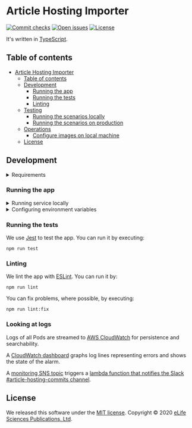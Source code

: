 Article Hosting Importer
========

[![Commit checks][Checks badge]][Checks]
[![Open issues][Open issues badge]][Open issues]
[![License][License badge]][License]

It's written in [TypeScript].

Table of contents
-----------------

- [Article Hosting Importer](#article-hosting-importer)
  - [Table of contents](#table-of-contents)
  - [Development](#development)
    - [Running the app](#running-the-app)
    - [Running the tests](#running-the-tests)
    - [Linting](#linting)
  - [Testing](#testing)
      - [Running the scenarios locally](#running-locally)
      - [Running the scenarios on production](#running-on-production)
  - [Operations](#operations)
    - [Configure images on local machine](#configure-images-on-local-machine)
  - [License](#license)

Development
-----------

<details>

<summary>Requirements</summary>

- [Docker]
- [Node.js v14.6.0]
- [NPM v6.14.6]
- [AWS CLI V2]

</details>

### Running the app
<details>

<summary>Running service locally</summary>

Create a local docker-compose.yaml file with contents:

```yaml
version: "3"

services:
  sqs:
    image: graze/sqs-local
    ports:
      - 9324:9324
    volumes:
      - ./article-hosting-importer/elasticmq.conf:/elasticmq.conf
  ses:
    image: "jdelibas/aws-ses-local"
    ports:
      - 9001:9001
  minio:
    image: minio/minio
    command: ["server", "/data"]
    volumes:
      - ./article-hosting-importer/data:/data
    ports:
      - 9000:9000
    environment:
      MINIO_ACCESS_KEY: test
      MINIO_SECRET_KEY: password
  mongo-alpine:
    image: mvertes/alpine-mongo:3.6.5-0
    restart: always
    ports:
      - 27017:27017
  cantaloupe:
    image: mitlibraries/cantaloupe
    ports:
      - 8182:8182
    environment:
      HTTP_HTTP2_ENABLED: "true"
      HTTPS_HTTP2_ENABLED: "true"
      ENDPOINT_IIIF_CONTENT_DISPOSITION: none
      SOURCE_STATIC: S3Source
      S3SOURCE_ENDPOINT: http://minio:9000
      S3SOURCE_ACCESS_KEY_ID: test
      S3SOURCE_SECRET_KEY: password
      S3SOURCE_BASICLOOKUPSTRATEGY_BUCKET_NAME: hive-article-hosting-storage--curie
      S3SOURCE_BASICLOOKUPSTRATEGY_PATH_PREFIX: 'articles/'
      S3SOURCE_BASICLOOKUPSTRATEGY_PATH_SUFFIX: ''
      CACHE_SERVER_DERIVATIVE_ENABLED: "true"
      CACHE_SERVER_DERIVATIVE: S3Cache
      CACHE_SERVIER_DERIVATIVE_TTL_SECONDS: 0
      CACHE_SERVER_PURGE_MISSING: "true"
      CACHE_SERVER_WORKER_ENABLED: "true"
      S3CACHE_ENDPOINT: http://minio:9000
      S3CACHE_ACCESS_KEY_ID: test
      S3CACHE_SECRET_KEY: password
      S3CACHE_BUCKET_NAME: hive-article-hosting-storage--curie
      S3CACHE_OBJECT_KEY_PREFIX: cache
      LOG_APPLICATION_LEVEL: warn
      LOG_ACCESS_CONSOLEAPPENDER_ENABLED: "true"
      PROCESSOR_FALLBACK: Java2dProcessor
      OVERLAYS_STRATEGY: BasicStrategy
```

*note:* if you have another structure of ./article-hosting-importer/elasticmq.conf, so create then near docker-compose.yaml *elasticmq.conf* file and put that contents:
```
queues {
    default {
        defaultVisibilityTimeout = 10 seconds
        delay = 5 seconds
        receiveMessageWait = 0 seconds
    }
}
```
Btw, you can pointing services directly to aws, in that case you don't need for the docker-compose, everything what you need its just to set correct env variables at .env file.

Run ```docker-compose up``` for that file, create S3 buckets for minio image (if not exists), upload zip files (ijm-202.zip file uploaded by default), push sqs events to handle zip files, go to article hosting to check the result!

1. Go to folder with ```docker-compose.yaml``` file which we created before, and run ```docker-compose up```
2. Open in browser http://localhost:9000, login (test, password) and check if buckets exists. By default should be created
* ```hive-article-hosting-storage--curie```, should have ```articles``` folder where stored article's files (images, pdfs etc.) under article's publisherId identifier. Example ```articles/00202/ijm-00202.pdf```
* ```hive-article-hosting-import--curie```, bucket with zip sources, there should be present ```ijm-202.zip``` under ```ijm/ijm-00202.zip``` path in the bucket
* ```hive-article-hosting-archive--curie```, to archive processed zip files
3. Push an sqs event to import ijm-202.zip article with the following cli command (require to install [AWS CLI version 2](https://docs.aws.amazon.com/cli/latest/userguide/install-cliv2.html))
```
aws --endpoint-url http://localhost:9324 sqs send-message --queue-url http://localhost:9324/queue/default --message-body '{"Records":[{"eventVersion":"2.1","eventSource":"aws:s3","awsRegion":"us-east-1","eventTime":"2020-09-11T09:18:49.961Z","eventName":"ObjectCreated:Put","userIdentity":{"principalId":"AWS:AIDAX32M4L4EWIW2JH2CQ"},"requestParameters":{"sourceIPAddress":"188.138.158.208"},"responseElements":{"x-amz-request-id":"0A9FA2059080152F","x-amz-id-2":"OT75YlRdBpht2Hi/hgAvqgLWoWtDNaN+Taugrn77KdqK5ivAGFU9D8IB854wQb0AYYheCJbZku4S4PsL1dB8tVtB+YMEE1Yx"},"s3":{"s3SchemaVersion":"1.0","configurationId":"new-article-upload","bucket":{"name":"hive-article-hosting-import--curie","ownerIdentity":{"principalId":"A3D7DRDN3I68RZ"},"arn":"arn:aws:s3:::hive-article-hosting-import--curie"},"object":{"key":"ijm/ijm-00202.zip","size":2091162,"eTag":"f83535e995b7f284dd5c7d570851811d","sequencer":"005F5B40FEDF378C0A"}}}]}'
```
That command will push the event message to SQS docker image with following context which includes name of the source bucket (in our case is hive-article-hosting-import--curie) and ```ijm/ijm-00202.zip``` file. So if you want to import more articles, you need to place in the bucket corresponding zip files and push messages to SQS to handle that file (substitute value from command ```ijm/ijm-00202.zip``` to name with your file which you want to import)

4. Run ```npm run start:dev``` for article-hosting-importer (install dependencies first with ```npm install```)
5. Run ```npm run start:dev``` for article-hosting ui app (install dependencies first with ```npm install```)
6. Go to browser link http://localhost:8000 to see the result

To build and run the app for development, execute:

```shell
npm run start:dev
```

Service will connect to local SQS service docker image and fetch messages from the queue, download the file from bucket, extract that file and convert xml file with stencila, insert result to db and move files to specific bucket.
</details>

<details>

<summary>Configuring environment variables</summary>

Make a copy of existing `.env.example` file to `.env` to pass environment variables to the container:

```
DISQUS_API_KEY=...
```

Re-run `npm run start:dev` after modifying this file.

</details>

### Running the tests

We use [Jest] to test the app. You can run it by executing:

```shell
npm run test
```

### Linting

We lint the app with [ESLint]. You can run it by:

```shell
npm run lint
```

You can fix problems, where possible, by executing:

```shell
npm run lint:fix
```

### Looking at logs

Logs of all Pods are streamed to [AWS CloudWatch][AWS CloudWatch logs] for persistence and searchability.

A [CloudWatch dashboard] graphs log lines representing errors and shows the state of the alarm.

A [monitoring SNS topic] triggers a [lambda function that notifies the Slack #article-hosting-commits channel][monitoring lambda].

License
-------

We released this software under the [MIT license][license]. Copyright © 2020 [eLife Sciences Publications, Ltd][eLife].

[AWS CloudWatch logs]: https://aws.amazon.com/
[AWS CLI V2]: https://docs.aws.amazon.com/cli/latest/userguide/install-cliv2.html
[Build]: https://github.com/hivereview/article-hosting-importer/actions?query=workflow%3ACI
[Checks]: https://github.com/hivereview/article-hosting-importer/actions
[Checks badge]: https://flat.badgen.net/github/checks/hivereview/article-hosting-importer/master?icon=github
[CloudWatch dashboard]: https://aws.amazon.com/
[Docker]: https://www.docker.com/
[eLife]: https://elifesciences.org/
[ESLint]: https://eslint.org/
[Jest]: https://jestjs.io/
[License]: LICENSE.md
[License badge]: https://flat.badgen.net/badge/license/MIT/blue
[Makefile]: Makefile
[Monitoring SNS topic]: https://aws.amazon.com/
[Monitoring lambda]: https://aws.amazon.com/
[Node.js v14.6.0]: https://nodejs.org/en/download/
[NPM v6.14.6]: https://www.npmjs.com/
[Open issues]: https://github.com/hivereview/article-hosting-importer/issues?q=is%3Aissue+is%3Aopen
[Open issues badge]: https://flat.badgen.net/github/open-issues/hivereview/article-hosting-importer?icon=github&color=pink
[Production deployments]: https://github.com/hivereview/article-hosting-importer/actions?query=workflow%3AProduction
[TypeScript]: https://www.typescriptlang.org/
